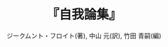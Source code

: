 ---
title: "『自我論集』"
description: ""
date: 
draft: false
hideToc: false
enableToc: true
enableTocContent: false
author: "ジークムント・フロイト(著), 中山 元(訳), 竹田 青嗣(編)"
tags: 
- フロイト
- 臨床心理学
- 精神分析
category: 
- 哲学・思想
series:
- ちくま学芸文庫
- 早稲田大学必修基礎演習テキスト100(2020年度)
image: images/feature2/content.png
---